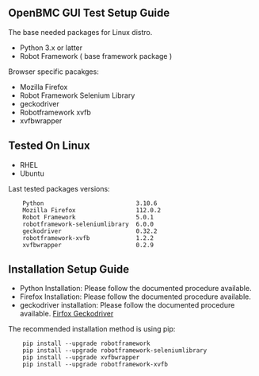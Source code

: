 ## OpenBMC GUI Test Setup Guide

The base needed packages for Linux distro.
- Python 3.x or latter
- Robot Framework ( base framework package )

Browser specific pacakges:
- Mozilla Firefox
- Robot Framework Selenium Library
- geckodriver
- Robotframework xvfb
- xvfbwrapper

## Tested On Linux
- RHEL
- Ubuntu

Last tested packages versions:
```
    Python                          3.10.6
    Mozilla Firefox                 112.0.2
    Robot Framework                 5.0.1
    robotframework-seleniumlibrary  6.0.0
    geckodriver                     0.32.2
    robotframework-xvfb             1.2.2
    xvfbwrapper                     0.2.9
```

## Installation Setup Guide

- Python Installation: Please follow the documented procedure available.
- Firefox Installation: Please follow the documented procedure available.
- geckodriver installation: Please follow the documented procedure available.
  [Firfox Geckodriver](https://github.com/mozilla/geckodriver/releases)

The recommended installation method is using pip:
```
    pip install --upgrade robotframework
    pip install --upgrade robotframework-seleniumlibrary
    pip install --upgrade xvfbwrapper
    pip install --upgrade robotframework-xvfb
```
